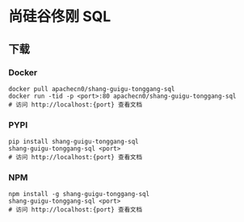 # 尚硅谷佟刚 SQL

## 下载

### Docker

```
docker pull apachecn0/shang-guigu-tonggang-sql
docker run -tid -p <port>:80 apachecn0/shang-guigu-tonggang-sql
# 访问 http://localhost:{port} 查看文档
```

### PYPI

```
pip install shang-guigu-tonggang-sql
shang-guigu-tonggang-sql <port>
# 访问 http://localhost:{port} 查看文档
```

### NPM

```
npm install -g shang-guigu-tonggang-sql
shang-guigu-tonggang-sql <port>
# 访问 http://localhost:{port} 查看文档
```